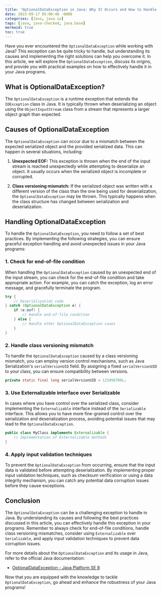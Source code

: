 ```yaml
---
title: 'OptionalDataException in Java: Why It Occurs and How to Handle It'
date: 2023-09-17 05:00:48 -0000
categories: [Java, java.io]
tags: [java, java-checked, java.base]
mermaid: true
toc: true
---
```



Have you ever encountered the `OptionalDataException` while working with Java? This exception can be quite tricky to handle, but understanding its causes and implementing the right solutions can help you overcome it. In this article, we will explore the `OptionalDataException`, discuss its origins, and provide you with practical examples on how to effectively handle it in your Java programs.

## What is OptionalDataException?

The `OptionalDataException` is a runtime exception that extends the `IOException` class in Java. It is typically thrown when deserializing an object using the `ObjectInputStream` class from a stream that represents a larger object graph than expected. 

## Causes of OptionalDataException

The `OptionalDataException` can occur due to a mismatch between the expected serialized object and the provided serialized data. This can happen in several situations, including:

1. **Unexpected EOF:** This exception is thrown when the end of the input stream is reached unexpectedly while attempting to deserialize an object. It usually occurs when the serialized object is incomplete or corrupted.

2. **Class versioning mismatch:** If the serialized object was written with a different version of the class than the one being used for deserialization, the `OptionalDataException` may be thrown. This typically happens when the class structure has changed between serialization and deserialization.

## Handling OptionalDataException

To handle the `OptionalDataException`, you need to follow a set of best practices. By implementing the following strategies, you can ensure graceful exception handling and avoid unexpected issues in your Java programs:

### 1. Check for end-of-file condition

When handling the `OptionalDataException` caused by an unexpected end of the input stream, you can check for the end-of-file condition and take appropriate action. For example, you can catch the exception, log an error message, and gracefully terminate the program.

```java
try {
    // Deserialization code
} catch (OptionalDataException e) {
    if (e.eof) {
        // Handle end-of-file condition
    } else {
        // Handle other OptionalDataException cases
    }
}
```

### 2. Handle class versioning mismatch

To handle the `OptionalDataException` caused by a class versioning mismatch, you can employ version control mechanisms, such as Java Serialization's `serialVersionUID` field. By assigning a fixed `serialVersionUID` to your class, you can ensure compatibility between versions.

```java
private static final long serialVersionUID = 123456789L;
```

### 3. Use Externalizable interface over Serializable

In cases where you have control over the serialized class, consider implementing the `Externalizable` interface instead of the `Serializable` interface. This allows you to have more fine-grained control over the serialization and deserialization process, avoiding potential issues that may lead to the `OptionalDataException`.

```java
public class MyClass implements Externalizable {
    // Implementation of Externalizable methods
}
```

### 4. Apply input validation techniques

To prevent the `OptionalDataException` from occurring, ensure that the input data is validated before attempting deserialization. By implementing proper input validation techniques, such as checksum verification or using a data integrity mechanism, you can catch any potential data corruption issues before they cause exceptions.

## Conclusion

The `OptionalDataException` can be a challenging exception to handle in Java. By understanding its causes and following the best practices discussed in this article, you can effectively handle this exception in your programs. Remember to always check for end-of-file conditions, handle class versioning mismatches, consider using `Externalizable` over `Serializable`, and apply input validation techniques to prevent data corruption issues.

For more details about the `OptionalDataException` and its usage in Java, refer to the official Java documentation: 

- [OptionalDataException - Java Platform SE 8](https://docs.oracle.com/javase/8/docs/api/java/io/OptionalDataException.html)

Now that you are equipped with the knowledge to tackle `OptionalDataException`, go ahead and enhance the robustness of your Java programs!